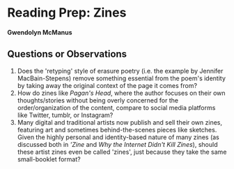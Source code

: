 # Reading Prep: Zines

#### Gwendolyn McManus

## Questions or Observations

1. Does the 'retyping' style of erasure poetry (i.e. the example by Jennifer MacBain-Stepens) remove something essential from the poem's identity by taking away the original context of the page it comes from?
2. How do zines like _Pagan's Head_, where the author focuses on their own thoughts/stories without being overly concerned for the order/organization of the content, compare to social media platforms like Twitter, tumblr, or Instagram?
3. Many digital and traditional artists now publish and sell their own zines, featuring art and sometimes behind-the-scenes pieces like sketches. Given the highly personal and identity-based nature of many zines (as discussed both in _'Zine_ and _Why the Internet Didn't Kill Zines_), should these artist zines even be called 'zines', just because they take the same small-booklet format?
